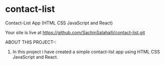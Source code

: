 # contact-list
Contact-List App (HTML CSS  JavaScript and React)

Your site is live at https://github.com/SachinSalahalli/contact-list.git

ABOUT THIS PROJECT-:

1. In this project i have created a simple contact-list app using HTML CSS  JavaScript and React.



